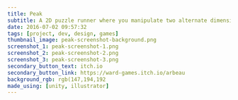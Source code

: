 ```yaml
---
title: Peak
subtitle: A 2D puzzle runner where you manipulate two alternate dimensions to guide a lone boy scout to the summit.
date: 2016-07-02 09:57:32
tags: [project, dev, design, games]
thumbnail_image: peak-screenshot-background.png
screenshot_1: peak-screenshot-1.png
screenshot_2: peak-screenshot-2.png
screenshot_3: peak-screenshot-3.png
secondary_button_text: itch.io
secondary_button_link: https://ward-games.itch.io/arbeau
background_rgb: rgb(147,194,192
made_using: [unity, illustrator]
---
```

